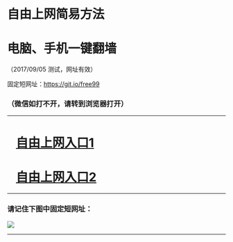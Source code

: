 ﻿# 自由上网简易方法

# 电脑、手机一键翻墙

（2017/09/05 测试，网址有效）

固定短网址：https://git.io/free99

### （微信如打不开，请转到浏览器打开）


***





# &nbsp;&nbsp; <a href="http://ft671431531.fwq-tz1001.xyz/fwqtz01.html?t=090500131776 " target="_blank">自由上网入口1</a>
# &nbsp;&nbsp; <a href="http://ft685818639.fwq-tz1002.xyz/fwqtz02.html?t=090500112109 " target="_blank">自由上网入口2</a>
***

### 请记住下图中固定短网址：

<img src="https://s3-us-west-2.amazonaws.com/fwq-1001/yjfq-20170905okok.png" /> 


***

